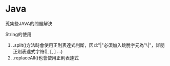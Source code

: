 # Java
蒐集些JAVA的問題解決


String的使用
1. .split()方法時會使用正則表達式判斷，因此"|"必須加入跳脫字元為"\\|"，詳閱正則表達式字符(|, [, ] ...)
2. .replaceAll()也會使用正則表達式
